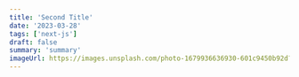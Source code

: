 ```yaml
---
title: 'Second Title'
date: '2023-03-28'
tags: ['next-js']
draft: false
summary: 'summary'
imageUrl: https://images.unsplash.com/photo-1679936636930-601c9450b92d?ixlib=rb-4.0.3&ixid=MnwxMjA3fDB8MHxwaG90by1wYWdlfHx8fGVufDB8fHx8&auto=format&fit=crop&w=2070&q=80
---
```

